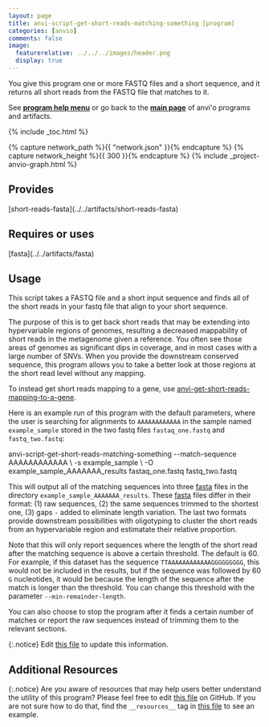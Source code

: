 ```yaml
---
layout: page
title: anvi-script-get-short-reads-matching-something [program]
categories: [anvio]
comments: false
image:
  featurerelative: ../../../images/header.png
  display: true
---
```


You give this program one or more FASTQ files and a short sequence, and it returns all short reads from the FASTQ file that matches to it.

See **[program help menu](../../../vignette#anvi-script-get-short-reads-matching-something)** or go back to the **[main page](../../)** of anvi'o programs and artifacts.


{% include _toc.html %}
<div id="svg" class="subnetwork"></div>
{% capture network_path %}{{ "network.json" }}{% endcapture %}
{% capture network_height %}{{ 300 }}{% endcapture %}
{% include _project-anvio-graph.html %}


## Provides

<p style="text-align: left" markdown="1"><span class="artifact-p">[short-reads-fasta](../../artifacts/short-reads-fasta)</span></p>

## Requires or uses

<p style="text-align: left" markdown="1"><span class="artifact-r">[fasta](../../artifacts/fasta)</span></p>

## Usage


This script takes a FASTQ file and a short input sequence and finds all of the short reads in your fastq file that align to your short sequence. 

The purpose of this is to get back short reads that may be extending into hypervariable regions of genomes, resulting a decreased mappability of short reads in the metagenome given a reference. You often see those areas of genomes as significant dips in coverage, and in most cases with a large number of SNVs. When you provide the downstream conserved sequence, this program allows you to take a better look at those regions at the short read level without any mapping.

To instead get short reads mapping to a gene, use <span class="artifact-n">[anvi-get-short-reads-mapping-to-a-gene](/software/anvio/help/programs/anvi-get-short-reads-mapping-to-a-gene)</span>.

Here is an example run of this program with the default parameters, where the user is searching for alignments to `AAAAAAAAAAAA` in the sample named `example_sample` stored in the two fastq files `fastaq_one.fastq` and `fastq_two.fastq`: 

<div class="codeblock" markdown="1">
anvi&#45;script&#45;get&#45;short&#45;reads&#45;matching&#45;something &#45;&#45;match&#45;sequence AAAAAAAAAAAA \
                                               &#45;s example_sample \ 
                                               &#45;O example_sample_AAAAAAA_results
                                               fastaq_one.fastq fastq_two.fastq
</div>

This will output all of the matching sequences into three <span class="artifact-n">[fasta](/software/anvio/help/artifacts/fasta)</span> files in the directory `example_sample_AAAAAAA_results`. These <span class="artifact-n">[fasta](/software/anvio/help/artifacts/fasta)</span> files differ in their format: (1) raw sequences, (2) the same sequences trimmed to the shortest one, (3) gaps `-` added to eliminate length variation. The last two formats provide downstream possibilities with oligotyping to cluster the short reads from an hypervariable region and estimatate their relative proportion. 

Note that this will only report sequences where the length of the short read after the matching sequence is above a certain threshold. The default is 60. For example, if this dataset has the sequence `TTAAAAAAAAAAAAGGGGGGGGG`, this would not be included in the results, but if the sequence was followed by 60 `G` nucleotides, it would be because the length of the sequence after the match is longer than the threshold. You can change this threshold with the parameter `--min-remainder-length`.

You can also choose to stop the program after it finds a certain number of matches or report the raw sequences instead of trimming them to the relevant sections. 


{:.notice}
Edit [this file](https://github.com/merenlab/anvio/tree/master/anvio/docs/programs/anvi-script-get-short-reads-matching-something.md) to update this information.


## Additional Resources



{:.notice}
Are you aware of resources that may help users better understand the utility of this program? Please feel free to edit [this file](https://github.com/merenlab/anvio/tree/master/bin/anvi-script-get-short-reads-matching-something) on GitHub. If you are not sure how to do that, find the `__resources__` tag in [this file](https://github.com/merenlab/anvio/blob/master/bin/anvi-interactive) to see an example.
